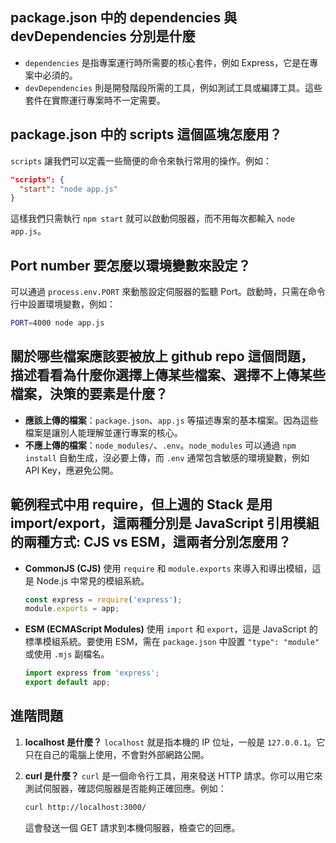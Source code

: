 ## package.json 中的 dependencies 與 devDependencies 分別是什麼
 - `dependencies` 是指專案運行時所需要的核心套件，例如 Express，它是在專案中必須的。
 - `devDependencies` 則是開發階段所需的工具，例如測試工具或編譯工具。這些套件在實際運行專案時不一定需要。
## package.json 中的 scripts 這個區塊怎麼用？
 `scripts` 讓我們可以定義一些簡便的命令來執行常用的操作。例如：
 ```json
 "scripts": {
   "start": "node app.js"
 }
 ```
 這樣我們只需執行 `npm start` 就可以啟動伺服器，而不用每次都輸入 `node app.js`。
## Port number 要怎麼以環境變數來設定？
 可以通過 `process.env.PORT` 來動態設定伺服器的監聽 Port。啟動時，只需在命令行中設置環境變數，例如：
 ```bash
 PORT=4000 node app.js
 ```
## 關於哪些檔案應該要被放上 github repo 這個問題，描述看看為什麼你選擇上傳某些檔案、選擇不上傳某些檔案，決策的要素是什麼？
 - **應該上傳的檔案**：`package.json`、`app.js` 等描述專案的基本檔案。因為這些檔案是讓別人能理解並運行專案的核心。
 - **不應上傳的檔案**：`node_modules/`、`.env`。`node_modules` 可以通過 `npm install` 自動生成，沒必要上傳，而 `.env` 通常包含敏感的環境變數，例如 API Key，應避免公開。

## 範例程式中用 require，但上週的 Stack 是用 import/export，這兩種分別是 JavaScript 引用模組的兩種方式: CJS vs ESM，這兩者分別怎麼用？
- **CommonJS (CJS)** 使用 `require` 和 `module.exports` 來導入和導出模組，這是 Node.js 中常見的模組系統。
  ```javascript
  const express = require('express');
  module.exports = app;
  ```
- **ESM (ECMAScript Modules)** 使用 `import` 和 `export`，這是 JavaScript 的標準模組系統。要使用 ESM，需在 `package.json` 中設置 `"type": "module"` 或使用 `.mjs` 副檔名。
  ```javascript
  import express from 'express';
  export default app;
  ```
## 進階問題

1. **localhost 是什麼？**
   `localhost` 就是指本機的 IP 位址，一般是 `127.0.0.1`。它只在自己的電腦上使用，不會對外部網路公開。

2. **curl 是什麼？**
   `curl` 是一個命令行工具，用來發送 HTTP 請求。你可以用它來測試伺服器，確認伺服器是否能夠正確回應。例如：
   ```bash
   curl http://localhost:3000/
   ```
   這會發送一個 GET 請求到本機伺服器，檢查它的回應。
